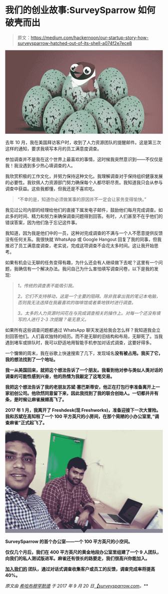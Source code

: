 # 我们的创业故事:SurveySparrow 如何破壳而出

> 原文：<https://medium.com/hackernoon/our-startup-story-how-surveysparrow-hatched-out-of-its-shell-a074f2e7ece8>

![](img/0648aeccddf61d9b683f1a42b901cbbd.png)

去年 10 月，我在美国拜访客户时，收到了人力资源团队的提醒邮件。这是第三次这样的通知，要求我填写本月的员工满意度调查。

参加调查并不是我在这个世界上最喜欢的事情，这时候我突然意识到——不仅仅是我！我没遇到多少热心填调查的人。

我欣赏积极的工作文化，并努力保持这种文化。我理解调查对于保持组织健康发展的必要性。我钦佩人力资源部门努力确保每个人都尽职尽责。我知道我只会从参与调查中获益。这些我都懂，但我还是不喜欢吃。

> “不幸的是，知道你必须做某事的原因并不一定会让家务变得愉快。”

我见过公司内部的经理给他们的直接下属发电子邮件，鼓励他们每月完成调查。如此多的时间、精力和努力来确保调查问题得到回答。有时，人们甚至不在乎他们的错误答案，因为他们急于忘记这件事。

我知道，因为我是他们中的一员，这种对完成调查的不满与一个人不愿意提供反馈没有任何关系。我很快就 WhatsApp 或 Google Hangout 回复了我的同事，但我推迟了员工满意度调查，老实说，完成这项调查不会花太多时间。这让我开始思考。

如果有机会让无聊的任务变得有趣，为什么还会有人继续做下去呢？这里有一个问题，我确信有一个解决办法。我问自己为什么害怕填写调查问卷，以下是我的发现:

> *1。传统的调查表不能吸引我。*
> 
> *2。它们不支持移动，这是一个主要的阻碍。除非我拿出我的笔记本电脑，否则我无法选择在我最喜欢的咖啡馆或者乘地铁时进行调查。*
> 
> *3。太多的人力资源时间花在与完成调查相关的操作上。对每一个还没有填写的人进行 2-3 次提醒？毫无意义。*

如果所有这些调查问题都通过 WhatsApp 聊天发送给我会怎么样？我知道我会立刻回答他们。人们喜欢独特的经历。而不是无聊的旧结构和布局，无聊死了。当我遇到堵车或排队时，我可以舒适地用智能手机参加对话式调查，这要好得多。

一个慵懒的周末，我在谷歌上快速搜索了几下，发现域名[](https://surveysparrow.com/)**没有被占用。我买了它，我的想法找到了一个地址。**

**我一从美国回来，就把这个想法告诉了一个朋友。我看到他对参与类似人类对话的调查的可能性感到兴奋，他的热情为我敲定了这笔交易。**

**我把这个想法告诉了我的老朋友苏斌·塞巴斯蒂安，他正在打包行李准备离开上一家初创公司。他欣然同意留下来，因此我找到了我的联合创始人。一切都井井有条，是时候让麻雀展翅高飞了。**

**2017 年 1 月，我离开了 Freshdesk(现 Freshworks)，准备迎接下一次大冒险。我和苏斌在高知租了一个 100 平方英尺的小房间，在那个简陋的小办公室里,“调查麻雀”正式起飞了。**

**![](img/6068c48464ef6398571e73fe6404fba5.png)**

**SurveySparrow 的首个办公室——一个 100 平方英尺的小空间。**

**仅仅几个月后，我们在 400 平方英尺的黄金地段办公室里组建了一个 9 人团队，向我们的私人测试版进军。麻雀还有很长的路要走，我们很高兴你能加入。**

**[**加入我们的**](https://surveysparrow.com/signup/) 团队，通过对话式调查收集客户或员工的反馈，调查完成率将提高 40%。**

***原文由* [*希哈布穆罕默德*](/@shihabmdp/) *于 2017 年 9 月 20 日*[*【surveysparrow.com*](https://surveysparrow.com/blog/surveysparrow-startup-story/)*。***